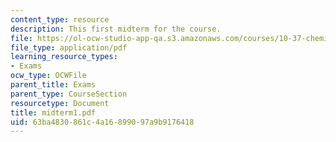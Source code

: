 ```yaml
---
content_type: resource
description: This first midterm for the course.
file: https://ol-ocw-studio-app-qa.s3.amazonaws.com/courses/10-37-chemical-and-biological-reaction-engineering-spring-2007/63ba4830861c4a16899097a9b9176418_midterm1.pdf
file_type: application/pdf
learning_resource_types:
- Exams
ocw_type: OCWFile
parent_title: Exams
parent_type: CourseSection
resourcetype: Document
title: midterm1.pdf
uid: 63ba4830-861c-4a16-8990-97a9b9176418
---
```

